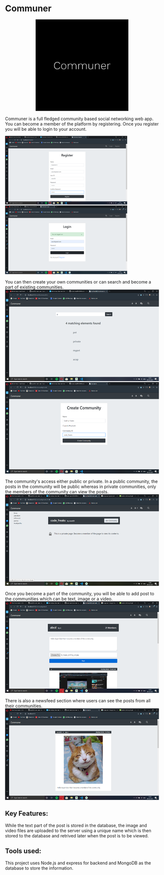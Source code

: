 # Communer
<p align="center">
<img src="public/communer.png" alt="Logo" height="300" width="auto">
 </p>
   <p>
  Communer is a full fledged community based social networking web app. 
  You can become a member of the platform by registering. Once you register you will be able to login to your account. 
 </p>
 
 <img src="screenshots/register.png" alt="Logo" width="400"><img src="screenshots/login.png" alt="Logo" width="400">
 
   You can then create your own communities or can search and become a part of existing communities. 
    <img src="screenshots/searchcom.png" alt="Logo" height="300" width="auto"><img src="screenshots/createcom.png" alt="Logo" height="300" width="auto">
    
   The community's access either public or private. In a public community, the posts in the community will be public whereas in private communities, only the members of the community can view the posts. 
      <img src="screenshots/pvtcom.png" alt="Logo" height="300" width="auto">
   
   Once you become a part of the community, you will be able to add post to the communities which can be text, image or a video. 
     <img src="screenshots/post.png" alt="Logo" height="300" width="auto">
        
   There is also a newsfeed section where users can see the posts from all their communities.
     <img src="screenshots/home.png" alt="Logo" height="300" width="auto">

Key Features:
-------------
While the text part of the post is stored in the database, the image and video files are uploaded to the server using a unique name which is then stored to the database and retrived later when the post is to be viewed.
 
Tools used:
-----------
This project uses Node.js and express for backend and MongoDB as the database to store the information.
